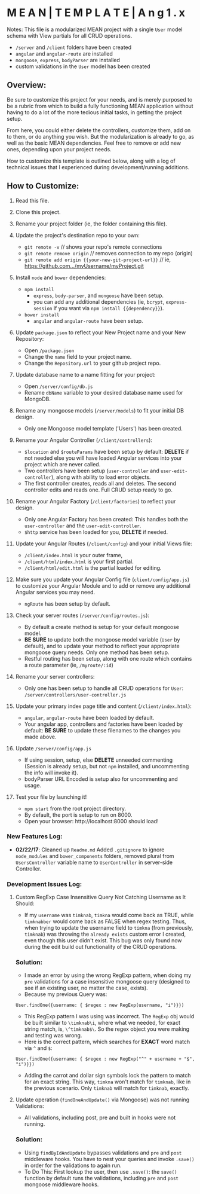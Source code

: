 # M E A N   |   T E M P L A T E   |   A n g 1 . x

Notes: This file is a modularized MEAN project with a single `User` model schema with
View partials for all CRUD operations.

+ `/server` and `/client` folders have been created
+ `angular` and `angular-route` are installed
+ `mongoose`, `express`, `bodyParser` are installed
+ custom validations in the `User` model has been created

## Overview:
Be sure to customize this project for your needs, and is merely purposed to be a
rubric from which to build a fully functioning MEAN application without having to
do a lot of the more tedious initial tasks, in getting the project setup.

From here, you could either delete the controllers, customize them, add on to them,
or do anything you wish. But the modularization is already to go, as well as
the basic MEAN dependencies. Feel free to remove or add new ones, depending upon
your project needs.

How to customize this template is outlined below, along with a log of technical
issues that I experienced during development/running additions.

## How to Customize:

1. Read this file.

2. Clone this project.

3. Rename your project folder (ie, the folder containing this file).

4. Update the project's destination repo to your own:

	+ `git remote -v` // shows your repo's remote connections
	+ `git remote remove origin` // removes connection to my repo (origin)
	+ `git remote add origin {{your-new-git-project-url}}` // ie, https://github.com.../myUsername/myProject.git

5. Install `node` and `bower` dependencies:

	+ `npm install`
		+ `express`, `body-parser`, and `mongoose` have been setup.
		+ you can add any additional dependencies (ie, `bcrypt`, `express-session` if you want via `npm install {{dependency}}`).
	+ `bower install`
		+ `angular` and `angular-route` have been setup.

6. Update `package.json` to reflect your New Project name and your New Repository:

 	+ Open `/package.json`
	+ Change the `name` field to your project name.
	+ Change the `Repository.url` to your github project  repo.

7. Update database name to a name fitting for your project:

 	+ Open `/server/config/db.js`
	+ Rename `dbName` variable to your desired database name used for MongoDB.

8. Rename any mongoose models (`/server/models`) to fit your initial DB design.

	+ Only one Mongoose model template ('Users')  has been created.

9. Rename your Angular Controller (`/client/controllers`):

	+ `$location` and `$routeParams` have been setup by default:
	**DELETE** if not needed else you will have loaded Angular services into
	your project which are never called.
	+ Two controllers have been setup (`user-controller` and
	`user-edit-controller`), along with ability to load error objects.
	+ The first controller creates, reads all and deletes. The
	second controller edits and reads one. Full CRUD setup ready to go.

10. Rename your  Angular Factory (`/client/factories`) to reflect your design.

	+ Only one Angular Factory has been created: This handles both the
	`user-controller` and the `user-edit-controller`.
	+ `$http` service has been loaded for you, **DELETE** if needed.

11. Update your Angular Routes (`/client/config`) and your initial Views file:

	+ `/client/index.html` is your outer frame,
	+ `/client/html/index.html` is your first partial.
	+ `/client/html/edit.html` is the partial loaded for editing.

12. Make sure you update your Angular Config file (`client/config/app.js`)
	to customize your Angular Module and to add or remove any additional Angular
	services you may need.
	+ `ngRoute` has been setup by default.

13. Check your server routes (`/server/config/routes.js`):

	+ By default a create method is setup for your default mongoose model.
	+ **BE SURE** to update both the mongoose model variable (`User` by default),
	and to update your method to reflect your appropriate mongoose query
	needs. Only one method has been setup.
	+ Restful routing has been setup, along with one route which contains
	a route parameter (ie, `/myroute/:id`)

14. Rename your server controllers:

	+ Only one has been setup to handle all CRUD operations for `User`: `/server/controllers/user-controller.js`

15. Update your primary index page title and content (`/client/index.html`):

	+ `angular`, `angular-route` have been loaded by default.
	+ Your angular app, controllers and factories have been loaded by
	default: **BE SURE** to update these filenames to the changes you made
	above.

16. Update `/server/config/app.js`

	+ If using session, setup, else **DELETE** unneeded commenting (Session
	is already setup, but not `npm` installed, and uncommenting the info
	will invoke it).
	+ bodyParser URL Encoded is setup also for uncommenting and usage.

17. Test your file by launching it!

	+ `npm start` from the root project directory.
	+ By default, the port is setup to run on 8000.
	+ Open your browser: http://localhost:8000 should load!

### New Features Log:

+ **02/22/17**: Cleaned up `Readme.md` Added `.gitignore` to ignore `node_modules`
and `bower_components` folders, removed plural from `UsersController` variable
name to `UserController` in server-side Controller.

### Development Issues Log:

1. Custom RegExp Case Insensitive Query Not Catching Username as It Should:

	+ If my `username` was `timknab`, `timkna` would come back as TRUE, while
	`timknabber` would come back as FALSE when regex testing. Thus, when
	trying to update the username field to `timkna` (from previously, `timknab`)
	was throwing the `already exists` custom error I created, even though this
	user didn't exist. This bug was only found now during the edit build out
	functionality of the CRUD operations.

	### Solution:

	+ I made an error by using the wrong RegExp pattern, when doing my `pre`
	validations for a case insensitive mongoose query (designed to see if
	an existing user, no matter the case, exists).
	+ Because my previous Query was:

	`User.findOne({username: { $regex : new RegExp(username, "i")}})`

	+ This RegExp pattern I was using was incorrect. The `RegExp` obj would
	be built similar to `\timknab\i`, where what we needed, for exact
	string match, is, `\^timknab$\`. So the regex object you were making
	and testing was wrong.
	+ Here is the correct pattern, which searches for **EXACT** word match
	via `^` and `$`:

	`User.findOne({username: { $regex : new RegExp("^" + username + "$", "i")}})`

	+ Adding the carrot and dollar sign symbols lock the pattern to match
	for an exact string. This way, `timkna` won't match for `timknab`,
	like in the previous scenario. Only `timknab` will match for `timknab`,
	exactly.

2. Update operation (`findOneAndUpdate()` via Mongoose) was not running
Validations:

	+ All validations, including post, pre and built in hooks were not running.

	### Solution:

	+ Using `findByIdAndUpdate` bypasses validations and `pre` and `post`
	middleware hooks. You have to nest your queries and invoke `.save()`
	in order for the validations to again run.
	+ To Do This: First lookup the user, then use `.save()`: the `save()`
	function by default runs the validations, including `pre` and `post`
	mongoose middleware hooks.
